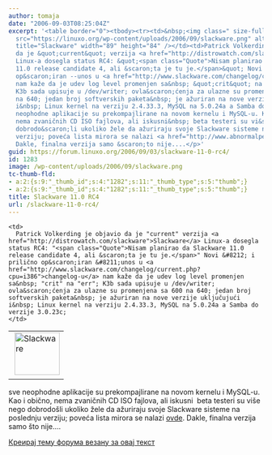 ```yaml
---
author: tomaja
date: "2006-09-03T08:25:04Z"
excerpt: '<table border="0"><tbody><tr><td>&nbsp;<img class=" size-full wp-image-1282"
  src="https://linuxo.org/wp-content/uploads/2006/09/slackware.png" alt="Slackware"
  title="Slackware" width="89" height="84" /></td><td>Patrick Volkerding je objavio
  da je &quot;current&quot; verzija <a href="http://distrowatch.com/slackware">Slackware</a>
  Linux-a dosegla status RC4: &quot;<span class="Quote">Nisam planirao da Slackware
  11.0 release candidate 4, ali &scaron;ta je tu je.</span>&quot; Novi -- i prilično
  op&scaron;iran --unos u <a href="http://www.slackware.com/changelog/current.php?cpu=i386">changelog-u</a>
  nam kaže da je udev log level promenjen sa&nbsp; &quot;crit&quot; na &quot;err&quot;;
  K3b sada upisuje u /dev/writer; ovla&scaron;ćenja za ulazne su promenjena sa 600
  na 640; jedan broj softverskih paketa&nbsp; je ažuriran na nove verzije uključujući
  i&nbsp; Linux kernel na verziju 2.4.33.3, MySQL na 5.0.24a a Samba do verzije 3.0.23c;</td></tr></tbody></table><p>sve
  neophodne aplikacije su prekompajlirane na novom kernelu i MySQL-u. Kao i obično,
  nema zvaničnih CD ISO fajlova, ali iskusni&nbsp; beta testeri su vi&scaron;e nego
  dobrodo&scaron;li ukoliko žele da ažuriraju svoje Slackware sisteme na poslednju
  verziju; poveća lista mirora se nalazi <a href="http://www.abnormalpenguin.com/slackware/mirrors.php">ovde</a>.
  Dakle, finalna verzija samo &scaron;to nije....</p>'
guid: https://forum.linuxo.org/2006/09/03/slackware-11-0-rc4/
id: 1283
image: /wp-content/uploads/2006/09/slackware.png
tc-thumb-fld:
- a:2:{s:9:"_thumb_id";s:4:"1282";s:11:"_thumb_type";s:5:"thumb";}
- a:2:{s:9:"_thumb_id";s:4:"1282";s:11:"_thumb_type";s:5:"thumb";}
title: Slackware 11.0 RC4
url: /slackware-11-0-rc4/
---
```

<table border="0">
  <tr>
    <td>
      &nbsp;<img class=" size-full wp-image-1282" src="https://linuxo.org/wp-content/uploads/2006/09/slackware.png" alt="Slackware" title="Slackware" width="89" height="84" />
    </td>
    
    <td>
      Patrick Volkerding je objavio da je "current" verzija <a href="http://distrowatch.com/slackware">Slackware</a> Linux-a dosegla status RC4: "<span class="Quote">Nisam planirao da Slackware 11.0 release candidate 4, ali &scaron;ta je tu je.</span>" Novi &#8212; i prilično op&scaron;iran &#8211;unos u <a href="http://www.slackware.com/changelog/current.php?cpu=i386">changelog-u</a> nam kaže da je udev log level promenjen sa&nbsp; "crit" na "err"; K3b sada upisuje u /dev/writer; ovla&scaron;ćenja za ulazne su promenjena sa 600 na 640; jedan broj softverskih paketa&nbsp; je ažuriran na nove verzije uključujući i&nbsp; Linux kernel na verziju 2.4.33.3, MySQL na 5.0.24a a Samba do verzije 3.0.23c;
    </td>
  </tr>
</table>

sve neophodne aplikacije su prekompajlirane na novom kernelu i MySQL-u. Kao i obično, nema zvaničnih CD ISO fajlova, ali iskusni&nbsp; beta testeri su vi&scaron;e nego dobrodo&scaron;li ukoliko žele da ažuriraju svoje Slackware sisteme na poslednju verziju; poveća lista mirora se nalazi [ovde](http://www.abnormalpenguin.com/slackware/mirrors.php). Dakle, finalna verzija samo &scaron;to nije&#8230;.

<!--break-->

[Креирај тему форума везану за овај текст](https://linuxo.org/nova-tema-na-forumu/?se_pid=1283)